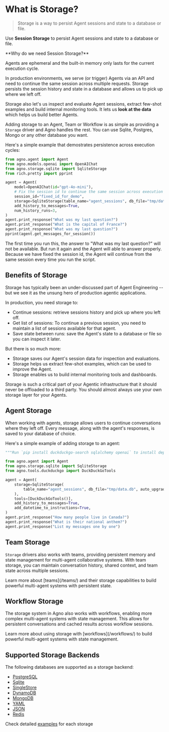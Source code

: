 # What is Storage?

> Storage is a way to persist Agent sessions and state to a database or file.

Use **Session Storage** to persist Agent sessions and state to a database or file.

<Tip>
  **Why do we need Session Storage?**

  Agents are ephemeral and the built-in memory only lasts for the current execution cycle.

  In production environments, we serve (or trigger) Agents via an API and need to continue the same session across multiple requests. Storage persists the session history and state in a database and allows us to pick up where we left off.

  Storage also let's us inspect and evaluate Agent sessions, extract few-shot examples and build internal monitoring tools. It lets us **look at the data** which helps us build better Agents.
</Tip>

Adding storage to an Agent, Team or Workflow is as simple as providing a `Storage` driver and Agno handles the rest. You can use Sqlite, Postgres, Mongo or any other database you want.

Here's a simple example that demostrates persistence across execution cycles:

```python storage.py
from agno.agent import Agent
from agno.models.openai import OpenAIChat
from agno.storage.sqlite import SqliteStorage
from rich.pretty import pprint

agent = Agent(
    model=OpenAIChat(id="gpt-4o-mini"),
    # Fix the session id to continue the same session across execution cycles
    session_id="fixed_id_for_demo",
    storage=SqliteStorage(table_name="agent_sessions", db_file="tmp/data.db"),
    add_history_to_messages=True,
    num_history_runs=3,
)
agent.print_response("What was my last question?")
agent.print_response("What is the capital of France?")
agent.print_response("What was my last question?")
pprint(agent.get_messages_for_session())
```

The first time you run this, the answer to "What was my last question?" will not be available. But run it again and the Agent will able to answer properly. Because we have fixed the session id, the Agent will continue from the same session every time you run the script.

## Benefits of Storage

Storage has typically been an under-discussed part of Agent Engineering -- but we see it as the unsung hero of production agentic applications.

In production, you need storage to:

* Continue sessions: retrieve sessions history and pick up where you left off.
* Get list of sessions: To continue a previous session, you need to maintain a list of sessions available for that agent.
* Save state between runs: save the Agent's state to a database or file so you can inspect it later.

But there is so much more:

* Storage saves our Agent's session data for inspection and evaluations.
* Storage helps us extract few-shot examples, which can be used to improve the Agent.
* Storage enables us to build internal monitoring tools and dashboards.

<Warning>
  Storage is such a critical part of your Agentic infrastructure that it should never be offloaded to a third party. You should almost always use your own storage layer for your Agents.
</Warning>

## Agent Storage

When working with agents, storage allows users to continue conversations where they left off. Every message, along with the agent's responses, is saved to your database of choice.

Here's a simple example of adding storage to an agent:

```python storage.py
"""Run `pip install duckduckgo-search sqlalchemy openai` to install dependencies."""

from agno.agent import Agent
from agno.storage.sqlite import SqliteStorage
from agno.tools.duckduckgo import DuckDuckGoTools

agent = Agent(
    storage=SqliteStorage(
        table_name="agent_sessions", db_file="tmp/data.db", auto_upgrade_schema=True
    ),
    tools=[DuckDuckGoTools()],
    add_history_to_messages=True,
    add_datetime_to_instructions=True,
)
agent.print_response("How many people live in Canada?")
agent.print_response("What is their national anthem?")
agent.print_response("List my messages one by one")
```

## Team Storage

`Storage` drivers also works with teams, providing persistent memory and state management for multi-agent collaborative systems. With team storage, you can maintain conversation history, shared context, and team state across multiple sessions.

<Note>
  Learn more about [teams](/teams/) and their storage capabilities to build powerful multi-agent systems with persistent state.
</Note>

## Workflow Storage

The storage system in Agno also works with workflows, enabling more complex multi-agent systems with state management. This allows for persistent conversations and cached results across workflow sessions.

<Note>
  Learn more about using storage with [workflows](/workflows/) to build powerful multi-agent systems with state management.
</Note>

## Supported Storage Backends

The following databases are supported as a storage backend:

* [PostgreSQL](/storage/postgres)
* [Sqlite](/storage/sqlite)
* [SingleStore](/storage/singlestore)
* [DynamoDB](/storage/dynamodb)
* [MongoDB](/storage/mongodb)
* [YAML](/storage/yaml)
* [JSON](/storage/json)
* [Redis](/storage/redis)

Check detailed [examples](/examples/concepts/storage) for each storage
